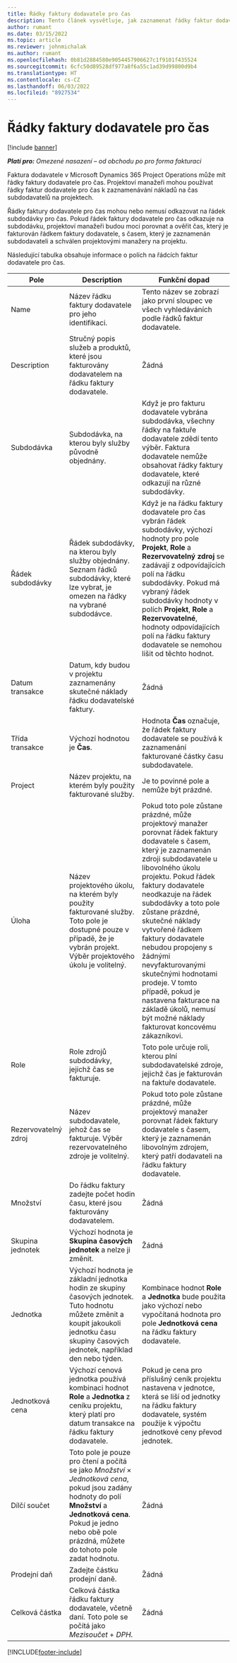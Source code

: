 ```yaml
---
title: Řádky faktury dodavatele pro čas
description: Tento článek vysvětluje, jak zaznamenat řádky faktur dodavatele pro časové náklady, které vložili subdodavatelé.
author: rumant
ms.date: 03/15/2022
ms.topic: article
ms.reviewer: johnmichalak
ms.author: rumant
ms.openlocfilehash: 0b81d2884580e9054457906627c1f9101f435524
ms.sourcegitcommit: 6cfc50d89528df977a8f6a55c1ad39d99800d9b4
ms.translationtype: HT
ms.contentlocale: cs-CZ
ms.lasthandoff: 06/03/2022
ms.locfileid: "8927534"
---
```

# <a name="vendor-invoice-lines-for-time"></a>Řádky faktury dodavatele pro čas

[!include [banner](../../includes/dataverse-preview.md)]

_**Platí pro:** Omezené nasazení – od obchodu po pro forma fakturaci_

Faktura dodavatele v Microsoft Dynamics 365 Project Operations může mít řádky faktury dodavatele pro čas. Projektoví manažeři mohou používat řádky faktur dodavatele pro čas k zaznamenávání nákladů na čas subdodavatelů na projektech.

Řádky faktury dodavatele pro čas mohou nebo nemusí odkazovat na řádek subdodávky pro čas. Pokud řádek faktury dodavatele pro čas odkazuje na subdodávku, projektoví manažeři budou moci porovnat a ověřit čas, který je fakturován řádkem faktury dodavatele, s časem, který je zaznamenán subdodavateli a schválen projektovými manažery na projektu.

Následující tabulka obsahuje informace o polích na řádcích faktur dodavatele pro čas.

| Pole | Description | Funkční dopad |
| --- | --- | --- |
| Name | Název řádku faktury dodavatele pro jeho identifikaci. | Tento název se zobrazí jako první sloupec ve všech vyhledáváních podle řádků faktur dodavatele. |
| Description | Stručný popis služeb a produktů, které jsou fakturovány dodavatelem na řádku faktury dodavatele. | Žádná |
| Subdodávka | Subdodávka, na kterou byly služby původně objednány. | Když je pro fakturu dodavatele vybrána subdodávka, všechny řádky na faktuře dodavatele zdědí tento výběr. Faktura dodavatele nemůže obsahovat řádky faktury dodavatele, které odkazují na různé subdodávky. |
| Řádek subdodávky | Řádek subdodávky, na kterou byly služby objednány. Seznam řádků subdodávky, které lze vybrat, je omezen na řádky na vybrané subdodávce. | Když je na řádku faktury dodavatele pro čas vybrán řádek subdodávky, výchozí hodnoty pro pole **Projekt**, **Role** a **Rezervovatelný zdroj** se zadávají z odpovídajících polí na řádku subdodávky. Pokud má vybraný řádek subdodávky hodnoty v polích **Projekt**, **Role** a **Rezervovatelné**, hodnoty odpovídajících polí na řádku faktury dodavatele se nemohou lišit od těchto hodnot. |
| Datum transakce | Datum, kdy budou v projektu zaznamenány skutečné náklady řádku dodavatelské faktury. | Žádná |
| Třída transakce | Výchozí hodnotou je **Čas**. | Hodnota **Čas** označuje, že řádek faktury dodavatele se používá k zaznamenání fakturované částky času subdodavatele. |
| Project | Název projektu, na kterém byly použity fakturované služby. | Je to povinné pole a nemůže být prázdné. |
| Úloha | Název projektového úkolu, na kterém byly použity fakturované služby. Toto pole je dostupné pouze v případě, že je vybrán projekt. Výběr projektového úkolu je volitelný. | Pokud toto pole zůstane prázdné, může projektový manažer porovnat řádek faktury dodavatele s časem, který je zaznamenán zdroji subdodavatele u libovolného úkolu projektu. Pokud řádek faktury dodavatele neodkazuje na řádek subdodávky a toto pole zůstane prázdné, skutečné náklady vytvořené řádkem faktury dodavatele nebudou propojeny s žádnými nevyfakturovanými skutečnými hodnotami prodeje. V tomto případě, pokud je nastavena fakturace na základě úkolů, nemusí být možné náklady fakturovat koncovému zákazníkovi. |
| Role | Role zdrojů subdodávky, jejichž čas se fakturuje. | Toto pole určuje roli, kterou plní subdodavatelské zdroje, jejichž čas je fakturován na faktuře dodavatele. |
| Rezervovatelný zdroj | Název subdodavatele, jehož čas se fakturuje. Výběr rezervovatelného zdroje je volitelný. | Pokud toto pole zůstane prázdné, může projektový manažer porovnat řádek faktury dodavatele s časem, který je zaznamenán libovolným zdrojem, který patří dodavateli na řádku faktury dodavatele. |
| Množství | Do řádku faktury zadejte počet hodin času, které jsou fakturovány dodavatelem. |Žádná |
| Skupina jednotek | Výchozí hodnota je **Skupina časových jednotek** a nelze ji změnit. | Žádná |
| Jednotka | Výchozí hodnota je základní jednotka hodin ze skupiny časových jednotek. Tuto hodnotu můžete změnit a koupit jakoukoli jednotku času skupiny časových jednotek, například den nebo týden. | Kombinace hodnot **Role** a **Jednotka** bude použita jako výchozí nebo vypočítaná hodnota pro pole **Jednotková cena** na řádku faktury dodavatele. |
| Jednotková cena | Výchozí cenová jednotka používá kombinaci hodnot **Role** a **Jednotka** z ceníku projektu, který platí pro datum transakce na řádku faktury dodavatele. | Pokud je cena pro příslušný ceník projektu nastavena v jednotce, která se liší od jednotky na řádku faktury dodavatele, systém použije k výpočtu jednotkové ceny převod jednotek. |
| Dílčí součet | Toto pole je pouze pro čtení a počítá se jako *Množství* &times; *Jednotková cena*, pokud jsou zadány hodnoty do polí **Množství** a **Jednotková cena**. Pokud je jedno nebo obě pole prázdná, můžete do tohoto pole zadat hodnotu. | Žádná |
| Prodejní daň | Zadejte částku prodejní daně. | Žádná |
| Celková částka | Celková částka řádku faktury dodavatele, včetně daní. Toto pole se počítá jako *Mezisoučet* + *DPH*. | Žádná |

[!INCLUDE[footer-include](../../includes/footer-banner.md)]
